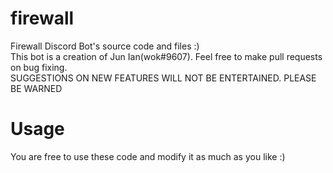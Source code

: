 # firewall
Firewall Discord Bot's source code and files :)  
This bot is a creation of Jun Ian(wok#9607). Feel free to make pull requests on bug fixing.  
SUGGESTIONS ON NEW FEATURES WILL NOT BE ENTERTAINED. PLEASE BE WARNED

# Usage 
You are free to use these code and modify it as much as you like :) 

